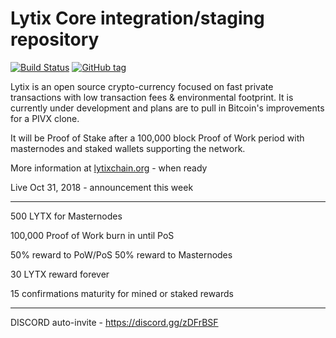 Lytix Core integration/staging repository
=====================================

[![Build Status](https://travis-ci.org/LytixChain/lytix.png)](https://travis-ci.org/LytixChain/lytix) [![GitHub tag](https://img.shields.io/github/tag/LytixChain/lytix.svg)](https://github.com/lytixchain/lytix/tree/v1.1.4)

Lytix is an open source crypto-currency focused on fast private transactions with low transaction fees & environmental footprint.  It is currently under development and plans are to pull in Bitcoin's improvements for a PIVX clone.

It will be Proof of Stake after a 100,000 block Proof of Work period with masternodes and staked wallets supporting the network. 

More information at [lytixchain.org](http://www.lytixchain.org) - when ready

Live Oct 31, 2018 - announcement this week

------------------------

500 LYTX for Masternodes

100,000 Proof of Work burn in until PoS

50% reward to PoW/PoS 50% reward to Masternodes

30 LYTX reward forever

15 confirmations maturity for mined or staked rewards

-------------------------


DISCORD auto-invite - https://discord.gg/zDFrBSF
